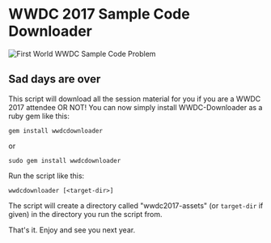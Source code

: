 # WWDC 2017 Sample Code Downloader

![First World WWDC Sample Code Problem](http://cdn.memegenerator.net/instances/400x/21928207.jpg)

## Sad days are over

This script will download all the session material for you if you are a WWDC 2017 attendee OR NOT!
You can now simply install WWDC-Downloader as a ruby gem like this:

    gem install wwdcdownloader

or

    sudo gem install wwdcdownloader

Run the script like this:

    wwdcdownloader [<target-dir>]

The script will create a directory called "wwdc2017-assets" (or `target-dir` if given) in the directory you run the script from.

That's it. Enjoy and see you next year.
